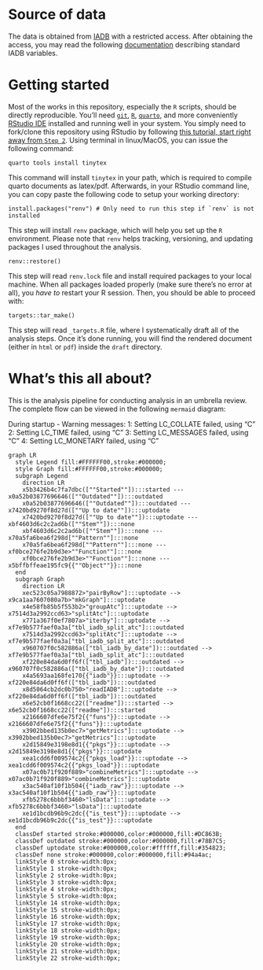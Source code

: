 
# Source of data

The data is obtained from [IADB](https://iadb.nl/) with a restricted
access. After obtaining the access, you may read the following
[documentation](https://apodat.iadb.nl/voorbeelden/iadb_vars.html)
describing standard IADB variables.

# Getting started

Most of the works in this repository, especially the `R` scripts, should
be directly reproducible. You’ll need
[`git`](https://git-scm.com/downloads),
[`R`](https://www.r-project.org/),
[`quarto`](https://quarto.org/docs/download/), and more conveniently
[RStudio IDE](https://posit.co/downloads/) installed and running well in
your system. You simply need to fork/clone this repository using RStudio
by following [this tutorial, start right away from
`Step 2`](https://book.cds101.com/using-rstudio-server-to-clone-a-github-repo-as-a-new-project.html#step---2).
Using terminal in linux/MacOS, you can issue the following command:

    quarto tools install tinytex

This command will install `tinytex` in your path, which is required to
compile quarto documents as latex/pdf. Afterwards, in your RStudio
command line, you can copy paste the following code to setup your
working directory:

    install.packages("renv") # Only need to run this step if `renv` is not installed

This step will install `renv` package, which will help you set up the
`R` environment. Please note that `renv` helps tracking, versioning, and
updating packages I used throughout the analysis.

    renv::restore()

This step will read `renv.lock` file and install required packages to
your local machine. When all packages loaded properly (make sure there’s
no error at all), you *have to* restart your R session. Then, you should
be able to proceed with:

    targets::tar_make()

This step will read `_targets.R` file, where I systematically draft all
of the analysis steps. Once it’s done running, you will find the
rendered document (either in `html` or `pdf`) inside the `draft`
directory.

# What’s this all about?

This is the analysis pipeline for conducting analysis in an umbrella
review. The complete flow can be viewed in the following `mermaid`
diagram:

During startup - Warning messages: 1: Setting LC_COLLATE failed, using
“C” 2: Setting LC_TIME failed, using “C” 3: Setting LC_MESSAGES failed,
using “C” 4: Setting LC_MONETARY failed, using “C”

``` mermaid
graph LR
  style Legend fill:#FFFFFF00,stroke:#000000;
  style Graph fill:#FFFFFF00,stroke:#000000;
  subgraph Legend
    direction LR
    x5b3426b4c7fa7dbc([""Started""]):::started --- x0a52b03877696646([""Outdated""]):::outdated
    x0a52b03877696646([""Outdated""]):::outdated --- x7420bd9270f8d27d([""Up to date""]):::uptodate
    x7420bd9270f8d27d([""Up to date""]):::uptodate --- xbf4603d6c2c2ad6b([""Stem""]):::none
    xbf4603d6c2c2ad6b([""Stem""]):::none --- x70a5fa6bea6f298d[""Pattern""]:::none
    x70a5fa6bea6f298d[""Pattern""]:::none --- xf0bce276fe2b9d3e>""Function""]:::none
    xf0bce276fe2b9d3e>""Function""]:::none --- x5bffbffeae195fc9{{""Object""}}:::none
  end
  subgraph Graph
    direction LR
    xec523c05a7988872>"pairByRow"]:::uptodate --> x9ca1aa7607080a7b>"mkGraph"]:::uptodate
    x4e58fb85b5f553b2>"groupAtc"]:::uptodate --> x7514d3a2992ccd63>"splitAtc"]:::uptodate
    x771a367f0ef7807a>"iterby"]:::uptodate --> xf7e9b577faef0a3a["tbl_iadb_split_atc"]:::outdated
    x7514d3a2992ccd63>"splitAtc"]:::uptodate --> xf7e9b577faef0a3a["tbl_iadb_split_atc"]:::outdated
    x960707f0c582886a(["tbl_iadb_by_date"]):::outdated --> xf7e9b577faef0a3a["tbl_iadb_split_atc"]:::outdated
    xf220e84da6d0ff6f(["tbl_iadb"]):::outdated --> x960707f0c582886a(["tbl_iadb_by_date"]):::outdated
    x4a5693aa168fe170{{"iadb"}}:::uptodate --> xf220e84da6d0ff6f(["tbl_iadb"]):::outdated
    x8d5064cb2dc0b750>"readIADB"]:::uptodate --> xf220e84da6d0ff6f(["tbl_iadb"]):::outdated
    x6e52cb0f1668cc22(["readme"]):::started --> x6e52cb0f1668cc22(["readme"]):::started
    x2166607dfe6e75f2{{"funs"}}:::uptodate --> x2166607dfe6e75f2{{"funs"}}:::uptodate
    x3902bbed135b0ec7>"getMetrics"]:::uptodate --> x3902bbed135b0ec7>"getMetrics"]:::uptodate
    x2d15849e3198e8d1{{"pkgs"}}:::uptodate --> x2d15849e3198e8d1{{"pkgs"}}:::uptodate
    xea1cdd6f009574c2{{"pkgs_load"}}:::uptodate --> xea1cdd6f009574c2{{"pkgs_load"}}:::uptodate
    x07ac0b71f920f889>"combineMetrics"]:::uptodate --> x07ac0b71f920f889>"combineMetrics"]:::uptodate
    x3ac540af10f1b504{{"iadb_raw"}}:::uptodate --> x3ac540af10f1b504{{"iadb_raw"}}:::uptodate
    xfb5278c6bbbf3460>"lsData"]:::uptodate --> xfb5278c6bbbf3460>"lsData"]:::uptodate
    xe1d1bcdb96b9c2dc{{"is_test"}}:::uptodate --> xe1d1bcdb96b9c2dc{{"is_test"}}:::uptodate
  end
  classDef started stroke:#000000,color:#000000,fill:#DC863B;
  classDef outdated stroke:#000000,color:#000000,fill:#78B7C5;
  classDef uptodate stroke:#000000,color:#ffffff,fill:#354823;
  classDef none stroke:#000000,color:#000000,fill:#94a4ac;
  linkStyle 0 stroke-width:0px;
  linkStyle 1 stroke-width:0px;
  linkStyle 2 stroke-width:0px;
  linkStyle 3 stroke-width:0px;
  linkStyle 4 stroke-width:0px;
  linkStyle 5 stroke-width:0px;
  linkStyle 14 stroke-width:0px;
  linkStyle 15 stroke-width:0px;
  linkStyle 16 stroke-width:0px;
  linkStyle 17 stroke-width:0px;
  linkStyle 18 stroke-width:0px;
  linkStyle 19 stroke-width:0px;
  linkStyle 20 stroke-width:0px;
  linkStyle 21 stroke-width:0px;
  linkStyle 22 stroke-width:0px;
```
